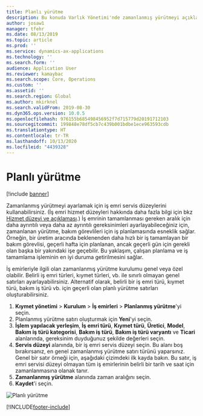 ```yaml
---
title: Planlı yürütme
description: Bu konuda Varlık Yönetimi'nde zamanlanmış yürütmeyi açıklanmaktadır.
author: josaw1
manager: tfehr
ms.date: 08/13/2019
ms.topic: article
ms.prod: ''
ms.service: dynamics-ax-applications
ms.technology: ''
ms.search.form: ''
audience: Application User
ms.reviewer: kamaybac
ms.search.scope: Core, Operations
ms.custom: ''
ms.assetid: ''
ms.search.region: Global
ms.author: mkirknel
ms.search.validFrom: 2019-08-30
ms.dyn365.ops.version: 10.0.5
ms.openlocfilehash: 976155b685498456952f7d715779d20191712103
ms.sourcegitcommit: 199848e78df5cb7c439b001bdbe1ece963593cdb
ms.translationtype: HT
ms.contentlocale: tr-TR
ms.lasthandoff: 10/13/2020
ms.locfileid: "4439328"
---
```

# <a name="scheduled-execution"></a>Planlı yürütme

[!include [banner](../../includes/banner.md)]

 

Zamanlanmış yürütmeyi ayarlamak için iş emri servis düzeylerini kullanabilirsiniz. (İş emri hizmet düzeyleri hakkında daha fazla bilgi için bkz [Hizmet düzeyi ve açıklaması](service-level-and-description.md).) İş emrinin tamamlanması gereken aralık için daha ayrıntılı veya daha az ayrıntılı gereksinimleri ayarlayabileceğiniz için, zamanlanan yürütme, bakım görevlileri için iş planlamasında esneklik sağlar. Örneğin, bir üretim aracında beklenenden daha hızlı bir iş tamamlayan bir bakım görevlisi, geçerli hafta için planlanan, ancak geçerli gün için gerekli olan başka bir yakındaki işe geçebilir. Bu yaklaşım, çalışan planlama ve iş tamamlama işleminin en iyi duruma getirilmesini sağlar.

İş emirleriyle ilgili olan zamanlanmış yürütme kurulumu genel veya özel olabilir. Belirli iş emri türleri, kıymet türleri, vb. ile sınırlı olmayan genel satırları ayarlayabilirsiniz. Alternatif olarak, belirli bir iş emri türü, kıymet türü, bakım iş türü vb. için geçerli olan planlı yürütme satırları oluşturabilirsiniz.

1. **Kıymet yönetimi** \> **Kurulum** \> **İş emirleri** \> **Planlanmış yürütme**'yi seçin.
2. Planlanmış yürütme satırı oluşturmak için **Yeni**'yi seçin.
3. **İşlem yapılacak yerleşim**, **İş emri türü**, **Kıymet türü**, **Üretici**, **Model**, **Bakım iş türü kategorisi**, **Bakım iş türü**, **Bakım iş türü varyantı** ve **Ticari** alanlarında, gereksinim duyduğunuz şekilde değerleri seçin.
4. **Servis düzeyi** alanında, bir iş emri servis düzeyi seçin. Bu alanı boş bırakırsanız, en genel zamanlanmış yürütme satırı türünü yaparsınız. Genel bir satır örneği için, aşağıdaki çizimdeki ilk kayda bakın. Bu satır, iş emri servisi düzeyi olmayan tüm iş emirlerinin belirli bir tarih ve saat için zamanlanmasına olanak tanır.
5. **Zamanlanmış yürütme** alanında zaman aralığını seçin.
6. **Kaydet**'i seçin.

![Planlı yürütme](media/20-setup-for-work-orders.png)


[!INCLUDE[footer-include](../../../includes/footer-banner.md)]